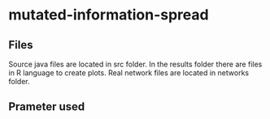 # mutated-information-spread
## Files
Source java files are located in src folder. In the results folder there are files in R language to create plots. Real network files are located in networks folder.

## Prameter used
